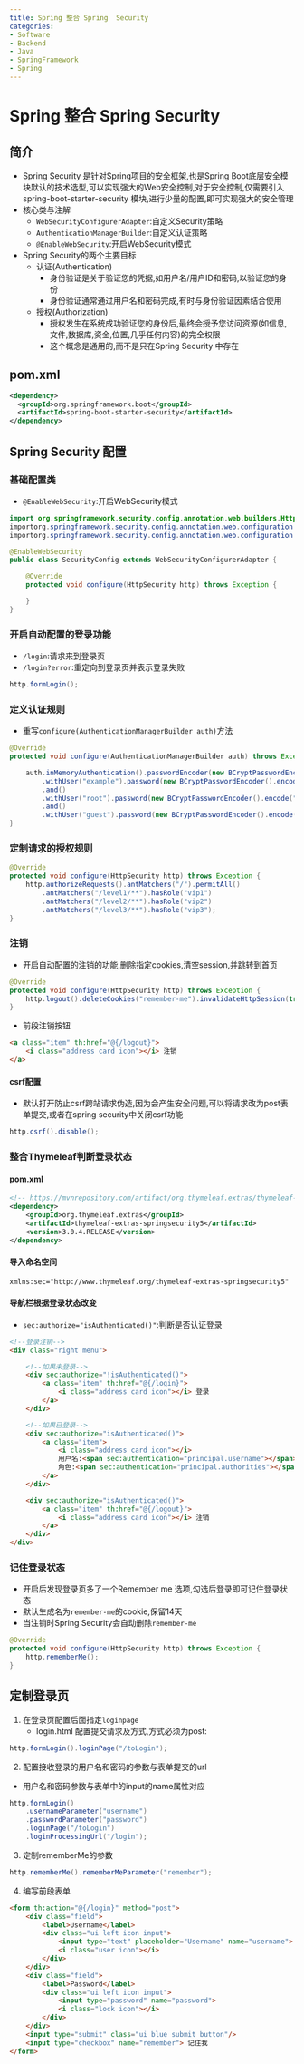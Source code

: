```yaml
---
title: Spring 整合 Spring  Security
categories:
- Software
- Backend
- Java
- SpringFramework
- Spring
---
```

# Spring 整合 Spring  Security

## 简介

- Spring Security 是针对Spring项目的安全框架,也是Spring Boot底层安全模块默认的技术选型,可以实现强大的Web安全控制,对于安全控制,仅需要引入 spring-boot-starter-security 模块,进行少量的配置,即可实现强大的安全管理
- 核心类与注解
    - `WebSecurityConfigurerAdapter`:自定义Security策略
    - `AuthenticationManagerBuilder`:自定义认证策略
    - `@EnableWebSecurity`:开启WebSecurity模式
- Spring Security的两个主要目标
    - 认证(Authentication)
        - 身份验证是关于验证您的凭据,如用户名/用户ID和密码,以验证您的身份
        - 身份验证通常通过用户名和密码完成,有时与身份验证因素结合使用
    - 授权(Authorization)
        - 授权发生在系统成功验证您的身份后,最终会授予您访问资源(如信息,文件,数据库,资金,位置,几乎任何内容)的完全权限
        - 这个概念是通用的,而不是只在Spring Security 中存在

## pom.xml

```xml
<dependency>
  <groupId>org.springframework.boot</groupId>
  <artifactId>spring-boot-starter-security</artifactId>
</dependency>
```

## Spring Security 配置

### 基础配置类

- `@EnableWebSecurity`:开启WebSecurity模式

```java
import org.springframework.security.config.annotation.web.builders.HttpSecurity;
importorg.springframework.security.config.annotation.web.configuration.EnableWebSecurity;
importorg.springframework.security.config.annotation.web.configuration.WebSecurityConfigurerAdapter;

@EnableWebSecurity
public class SecurityConfig extends WebSecurityConfigurerAdapter {

    @Override
    protected void configure(HttpSecurity http) throws Exception {

    }
}
```

### 开启自动配置的登录功能

- `/login`:请求来到登录页
- `/login?error`:重定向到登录页并表示登录失败

```java
http.formLogin();
```

### 定义认证规则

- 重写`configure(AuthenticationManagerBuilder auth)`方法

```java
@Override
protected void configure(AuthenticationManagerBuilder auth) throws Exception {

    auth.inMemoryAuthentication().passwordEncoder(new BCryptPasswordEncoder())
        .withUser("example").password(new BCryptPasswordEncoder().encode("123456")).roles("vip2","vip3")
        .and()
        .withUser("root").password(new BCryptPasswordEncoder().encode("123456")).roles("vip1","vip2","vip3")
        .and()
        .withUser("guest").password(new BCryptPasswordEncoder().encode("123456")).roles("vip1","vip2");
}
```

### 定制请求的授权规则

```java
@Override
protected void configure(HttpSecurity http) throws Exception {
    http.authorizeRequests().antMatchers("/").permitAll()
        .antMatchers("/level1/**").hasRole("vip1")
        .antMatchers("/level2/**").hasRole("vip2")
        .antMatchers("/level3/**").hasRole("vip3");
}
```

### 注销

- 开启自动配置的注销的功能,删除指定cookies,清空session,并跳转到首页

```java
@Override
protected void configure(HttpSecurity http) throws Exception {
    http.logout().deleteCookies("remember-me").invalidateHttpSession(true).logoutSuccessUrl("/");
}
```

- 前段注销按钮

```html
<a class="item" th:href="@{/logout}">
    <i class="address card icon"></i> 注销
</a>
```

#### csrf配置

- 默认打开防止csrf跨站请求伪造,因为会产生安全问题,可以将请求改为post表单提交,或者在spring security中关闭csrf功能

```java
http.csrf().disable();
```

### 整合Thymeleaf判断登录状态

#### pom.xml

```xml
<!-- https://mvnrepository.com/artifact/org.thymeleaf.extras/thymeleaf-extras-springsecurity4 -->
<dependency>
    <groupId>org.thymeleaf.extras</groupId>
    <artifactId>thymeleaf-extras-springsecurity5</artifactId>
    <version>3.0.4.RELEASE</version>
</dependency>
```

#### 导入命名空间

```
xmlns:sec="http://www.thymeleaf.org/thymeleaf-extras-springsecurity5"
```

#### 导航栏根据登录状态改变

- `sec:authorize="isAuthenticated()"`:判断是否认证登录

```html
<!--登录注销-->
<div class="right menu">

    <!--如果未登录-->
    <div sec:authorize="!isAuthenticated()">
        <a class="item" th:href="@{/login}">
            <i class="address card icon"></i> 登录
        </a>
    </div>

    <!--如果已登录-->
    <div sec:authorize="isAuthenticated()">
        <a class="item">
            <i class="address card icon"></i>
            用户名:<span sec:authentication="principal.username"></span>
            角色:<span sec:authentication="principal.authorities"></span>
        </a>
    </div>

    <div sec:authorize="isAuthenticated()">
        <a class="item" th:href="@{/logout}">
            <i class="address card icon"></i> 注销
        </a>
    </div>
</div>
```

### 记住登录状态

- 开启后发现登录页多了一个Remember me 选项,勾选后登录即可记住登录状态
- 默认生成名为`remember-me`的cookie,保留14天
- 当注销时Spring Security会自动删除`remember-me`

```java
@Override
protected void configure(HttpSecurity http) throws Exception {
    http.rememberMe();
}
```

## 定制登录页

1. 在登录页配置后面指定`loginpage`
    - login.html 配置提交请求及方式,方式必须为post:

```java
http.formLogin().loginPage("/toLogin");
```

2. 配置接收登录的用户名和密码的参数与表单提交的url

- 用户名和密码参数与表单中的input的name属性对应

```java
http.formLogin()
    .usernameParameter("username")
    .passwordParameter("password")
    .loginPage("/toLogin")
    .loginProcessingUrl("/login");
```

3. 定制rememberMe的参数

```java
http.rememberMe().rememberMeParameter("remember");
```

4. 编写前段表单

```html
<form th:action="@{/login}" method="post">
    <div class="field">
        <label>Username</label>
        <div class="ui left icon input">
            <input type="text" placeholder="Username" name="username">
            <i class="user icon"></i>
        </div>
    </div>
    <div class="field">
        <label>Password</label>
        <div class="ui left icon input">
            <input type="password" name="password">
            <i class="lock icon"></i>
        </div>
    </div>
    <input type="submit" class="ui blue submit button"/>
    <input type="checkbox" name="remember"> 记住我
</form>
```

